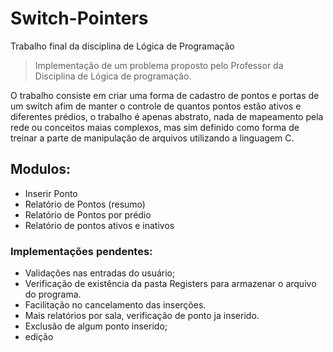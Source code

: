 # Switch-Pointers
Trabalho final da disciplina de Lógica de Programação

> Implementação de um problema proposto pelo Professor da Disciplina de Lógica de programação.

O trabalho consiste em criar uma forma de cadastro de pontos e portas de um switch afim de manter
o controle de quantos pontos estão ativos e diferentes prédios, o trabalho é apenas abstrato, nada
de mapeamento pela rede ou conceitos maias complexos, mas sim definido como forma de treinar
a parte de manipulação de arquivos utilizando a linguagem C.

## Modulos:
  * Inserir Ponto
  * Relatório de Pontos (resumo)
  * Relatório de Pontos por prédio
  * Relatório de pontos ativos e inativos
  
 ### Implementações pendentes:
   * Validações nas entradas do usuário;
   * Verificação de existência da pasta Registers para armazenar o arquivo do programa.
   * Facilitação no cancelamento das inserções.
   * Mais relatórios por sala, verificação de ponto ja inserido.
   * Exclusão de algum ponto inserido;
   * edição
  
